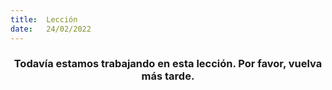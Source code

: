 ```yaml
---
title:  Lección
date:   24/02/2022
---
```


### <center>Todavía estamos trabajando en esta lección. Por favor, vuelva más tarde.</center>
